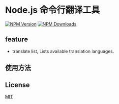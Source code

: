 
# Node.js 命令行翻译工具


[![NPM Version][npm-image]][npm-url]
[![NPM Downloads][downloads-image]][downloads-url]


## feature

- translate list, Lists available translation languages.

## 使用方法


## License

[MIT](https://github.com/nodejh/node-cli-translate/blob/master/LICENSE.md)


[npm-image]: https://img.shields.io/npm/v/node-cli-translate.svg
[npm-url]: https://npmjs.org/package/node-cli-translate
[downloads-image]: https://img.shields.io/npm/dm/node-cli-translate.svg
[downloads-url]: https://npmjs.org/package/node-cli-translate
